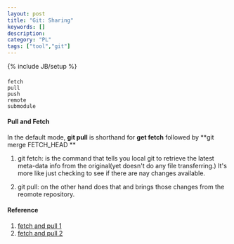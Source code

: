 ```yaml
---
layout: post
title: "Git: Sharing"
keywords: []
description: 
category: "PL"
tags: ["tool","git"]
---
```

{% include JB/setup %}

####

```shell
fetch
pull
push
remote
submodule
```


#### Pull and Fetch
In the default mode, **git pull** is shorthand for **get fetch** followed by
**git merge FETCH_HEAD **

1. git fetch: is the command that tells you local git to retrieve the latest
   meta-data info from the original(yet doesn't do any file transferring.) It's
   more like just checking to see if there are nay changes available.

2. git pull: on the other hand does that and brings those changes from the
   reomote repository.

#### Reference
1. [fetch and pull 1](https://stackoverflow.com/questions/292357/what-is-the-difference-between-git-pull-and-git-fetch)
2. [fetch and pull 2](https://www.freecodecamp.org/news/git-fetch-vs-pull/#:~:text=git%20fetch%20is%20the%20command,changes%20from%20the%20remote%20repository.) 
